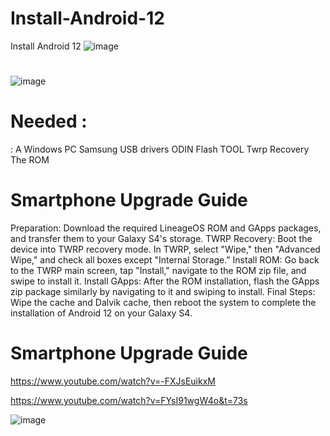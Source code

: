 # Install-Android-12
Install Android 12
![image](https://github.com/user-attachments/assets/ca43cda0-d1a8-4430-a7aa-3c29fc7f9d1e)

# 

![image](https://github.com/user-attachments/assets/e681f7f6-670c-48e4-927d-694fd48f1473)
 
  
  
#   Needed :
  : 
  A Windows PC
  Samsung USB drivers
  ODIN Flash TOOL
  Twrp Recovery
  The ROM 


# Smartphone Upgrade Guide
  Preparation: Download the required LineageOS ROM and GApps packages, and transfer them to your Galaxy S4's storage.
  TWRP Recovery: Boot the device into TWRP recovery mode. In TWRP, select "Wipe," then "Advanced Wipe," and check all boxes except "Internal Storage."
  Install ROM: Go back to the TWRP main screen, tap "Install," navigate to the ROM zip file, and swipe to install it.
  Install GApps: After the ROM installation, flash the GApps zip package similarly by navigating to it and swiping to install.
  Final Steps: Wipe the cache and Dalvik cache, then reboot the system to complete the installation of Android 12 on your Galaxy S4.
# Smartphone Upgrade Guide
  https://www.youtube.com/watch?v=-FXJsEuikxM

  https://www.youtube.com/watch?v=FYsI91wgW4o&t=73s


  ![image](https://github.com/user-attachments/assets/cc21014b-69cf-4906-b58e-53a02a1c89bd)

